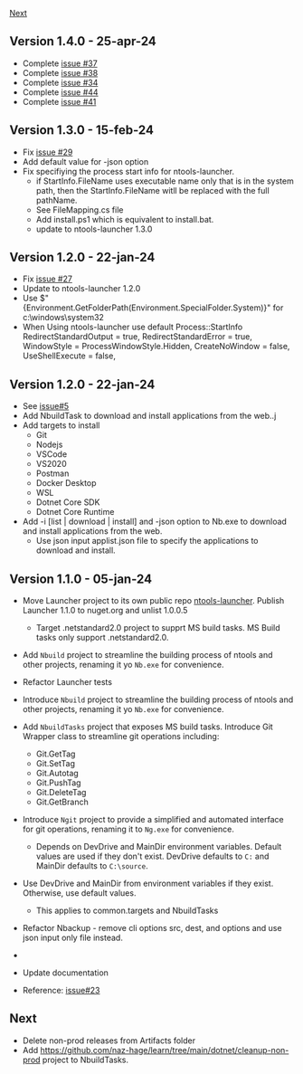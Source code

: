 [Next](#next)
## Version 1.4.0 - 25-apr-24

- Complete [issue #37](https://github.com/naz-hage/ntools/issues/37)
- Complete [issue #38](https://github.com/naz-hage/ntools/issues/38)
- Complete [issue #34](https://github.com/naz-hage/ntools/issues/34)
- Complete [issue #44](https://github.com/naz-hage/ntools/issues/44)
- Complete [issue #41](https://github.com/naz-hage/ntools/issues/41)
 
## Version 1.3.0 - 15-feb-24
- Fix [issue #29](https://github.com/naz-hage/ntools/issues/29)
- Add default value for -json option
- Fix specifiying the process start info for ntools-launcher.
  - if StartInfo.FileName uses executable name only that is in the system path, then the StartInfo.FileName witll be replaced with the full pathName.
  - See FileMapping.cs file
  - Add install.ps1 which is equivalent to install.bat.
  - update to ntools-launcher 1.3.0

## Version 1.2.0 - 22-jan-24
- Fix [issue #27](https://github.com/naz-hage/ntools/issues/27)
- Update to ntools-launcher 1.2.0
- Use $"{Environment.GetFolderPath(Environment.SpecialFolder.System)}" for c:\windows\system32
- When Using ntools-launcher use default Process::StartInfo
                RedirectStandardOutput = true,
                RedirectStandardError = true,
                WindowStyle = ProcessWindowStyle.Hidden,
                CreateNoWindow = false,
                UseShellExecute = false,

## Version 1.2.0 - 22-jan-24
- See [issue#5](https://github.com/naz-hage/ntools/issues/5)
- Add NbuildTask to download and install applications from the web..j
 - Add targets to install
    - Git
    - Nodejs
    - VSCode
    - VS2020
    - Postman
    - Docker Desktop
    - WSL
    - Dotnet Core SDK
    - Dotnet Core Runtime
- Add -i [list | download | install] and -json option to Nb.exe to download and install applications from the web.
    - Use json input applist.json file to specify the applications to download and install.
        
## Version 1.1.0 - 05-jan-24
- Move Launcher project to its own public repo [ntools-launcher](https://github.com/naz-hage/ntools-launcher). Publish Launcher 1.1.0 to nuget.org and unlist 1.0.0.5
  - Target .netstandard2.0 project to supprt MS build tasks.  MS Build tasks only support .netstandard2.0. 
- Add `Nbuild` project to streamline the building process of ntools and other projects, renaming it yo `Nb.exe` for convenience.
- Refactor Launcher tests
- Introduce `Nbuild` project to streamline the building process of ntools and other projects, renaming it yo `Nb.exe` for convenience.
- Add `NbuildTasks` project that exposes MS build tasks.  Introduce Git Wrapper class to streamline git operations including:
    - Git.GetTag
    - Git.SetTag
    - Git.Autotag
    - Git.PushTag
    - Git.DeleteTag
    - Git.GetBranch
- Introduce `Ngit` project to provide a simplified and automated interface for git operations, renaming it to `Ng.exe` for convenience.
    - Depends on DevDrive and MainDir environment variables.  Default values are used if they don't exist. DevDrive defaults to `C:` and MainDir defaults to `C:\source`.

- Use DevDrive and MainDir from environment variables if they exist.  Otherwise, use default values.
    - This applies to common.targets and NbuildTasks

- Refactor Nbackup - remove cli options src, dest, and options and use json input only file instead.
- 
- Update documentation
- Reference: [issue#23](https://github.com/naz-hage/ntools/issues/23)

## Next
- Delete non-prod releases from Artifacts folder
- Add https://github.com/naz-hage/learn/tree/main/dotnet/cleanup-non-prod project to NbuildTasks.  